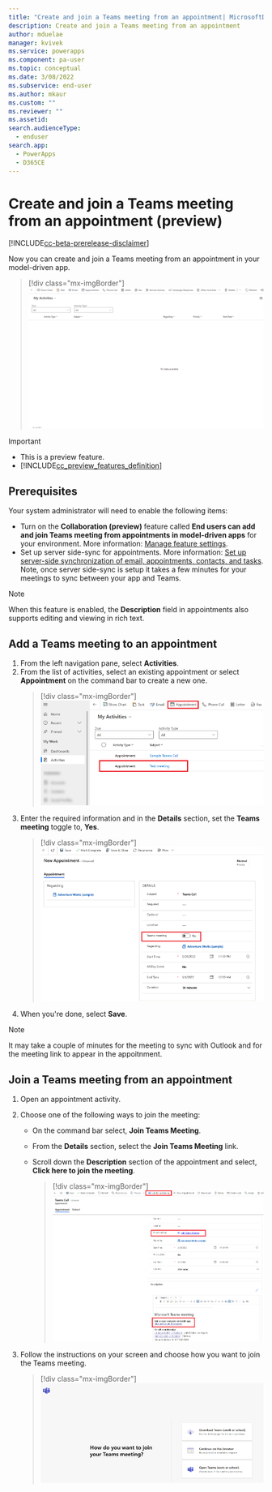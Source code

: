 ```yaml
---
title: "Create and join a Teams meeting from an appointment| MicrosoftDocs"
description: Create and join a Teams meeting from an appointment
author: mduelae
manager: kvivek
ms.service: powerapps
ms.component: pa-user
ms.topic: conceptual
ms.date: 3/08/2022
ms.subservice: end-user
ms.author: mkaur
ms.custom: ""
ms.reviewer: ""
ms.assetid: 
search.audienceType: 
  - enduser
search.app: 
  - PowerApps
  - D365CE
---
```

# Create and join a Teams meeting from an appointment (preview)

[!INCLUDE[cc-beta-prerelease-disclaimer](./includes/cc-beta-prerelease-disclaimer.md)]

Now you can create and join a Teams meeting from an appointment in your model-driven app.


> [!div class="mx-imgBorder"] 
> ![The diagram shows how to add a Teams meeting to an appointment and then join the meeting.](media/teams-meeting-in-appt.gif)

> [!IMPORTANT]
> - This is a preview feature.
> - [!INCLUDE[cc_preview_features_definition](includes/cc-preview-features-definition.md)]


## Prerequisites

Your system administrator will need to enable the following items: 

- Turn on the **Collaboration (preview)** feature called **End users can add and join Teams meeting from appointments in model-driven apps** for your environment. More information: [Manage feature settings](/power-platform/admin/settings-features).
- Set up server side-sync for appointments. More information: [Set up server-side synchronization of email, appointments, contacts, and tasks](/power-platform/admin/set-up-server-side-synchronization-of-email-appointments-contacts-and-tasks). Note, once server side-sync is setup it takes a few minutes for your meetings to sync between your app and Teams.

> [!NOTE]
> When this feature is enabled, the **Description** field in appointments also supports editing and viewing in rich text.

## Add a Teams meeting to an appointment 

1. From the left navigation pane, select **Activities**.
2. From the list of activities, select an existing appointment or select **Appointment** on the command bar to create a new one.
   > [!div class="mx-imgBorder"] 
   > ![Open or create a new appointment.](media/teams-meeting-appt.png)   
4. Enter the required information and in the **Details** section, set the **Teams meeting** toggle to, **Yes**.
   > [!div class="mx-imgBorder"] 
   > ![Add a Teams meeting to an appointment.](media/teams-meeting-appt-1.png)  
6. When you're done, select **Save**.
> [!NOTE]
> It may take a couple of minutes for the meeting to sync with Outlook and for the meeting link to appear in the appoitnment.

## Join a Teams meeting from an appointment

1. Open an appointment activity. 
2. Choose one of the following ways to join the meeting:
     - On the command bar select, **Join Teams Meeting**.
     - From the **Details** section, select the **Join Teams Meeting** link. 
     - Scroll down the **Description** section of the appointment and select, **Click here to join the meeting**.
     
       > [!div class="mx-imgBorder"] 
       > ![Join a Teams meeting from an appointment.](media/teams-meeting-appt-2.png)  

3. Follow the instructions on your screen and choose how you want to join the Teams meeting. 
   > [!div class="mx-imgBorder"] 
   > ![Choose how you want to join the Teams meeting.](media/teams-meeting-appt-3.png)  

